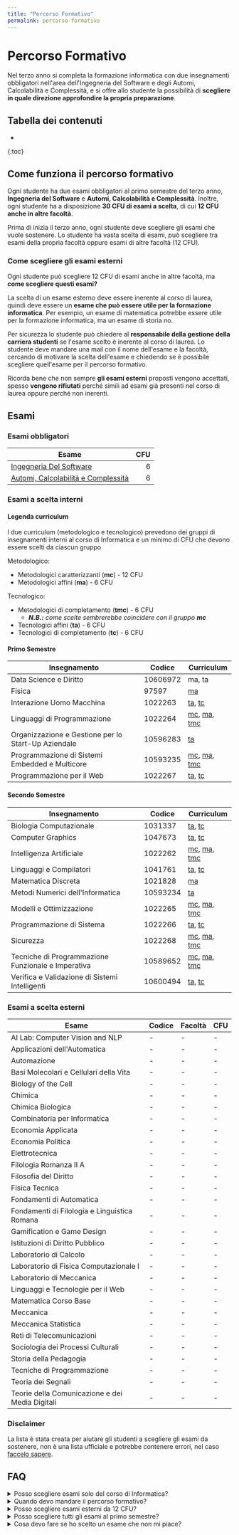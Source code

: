 ```yaml
---
title: "Percorso Formativo"
permalink: percorso-formativo
---
```


# Percorso Formativo

Nel terzo anno si completa la formazione informatica con due insegnamenti obbligatori nell'area dell'Ingegneria del Software e degli Automi, Calcolabilità e Complessità, e si offre allo studente la possibilità di **scegliere in quale direzione approfondire la propria preparazione**.

<!-- :triangular_flag_on_post: -->

## Tabella dei contenuti
* 
{:toc}


<!-- :interrobang: -->

## Come funziona il percorso formativo

Ogni studente ha due esami obbligatori al primo semestre del terzo anno, **Ingegneria del Software** e **Automi, Calcolabilità e Complessità**. Inoltre, ogni studente ha a disposizione **30 CFU di esami a scelta**, di cui **12 CFU anche in altre facoltà**.

Prima di inizia il terzo anno, ogni studente deve scegliere gli esami che vuole sostenere. Lo studente ha vasta scelta di esami, può scegliere tra esami della propria facoltà oppure esami di altre facoltà (12 CFU). 

### Come scegliere gli esami esterni

Ogni studente può scegliere 12 CFU di esami anche in altre facoltà, ma **come scegliere questi esami?**

La scelta di un esame esterno deve essere inerente al corso di laurea, quindi deve essere un **esame che può essere utile per la formazione informatica**. Per esempio, un esame di matematica potrebbe essere utile per la formazione informatica, ma un esame di storia no. 

Per sicurezza lo studente può chiedere al **responsabile della gestione della carriera studenti** se l'esame scelto è inerente al corso di laurea. Lo studente deve mandare una mail con il nome dell'esame e la facoltà, cercando di motivare la scelta dell'esame e chiedendo se è possibile scegliere quell'esame per il percorso formativo.

Ricorda bene che non sempre **gli esami esterni** proposti vengono accettati, spesso **vengono rifiutati** perché simili ad esami già presenti nel corso di laurea oppure perché non inerenti.

<!-- :books:  -->
## Esami

### Esami obbligatori

| Esame | CFU |
|-|-:|
| [Ingegneria Del Software](https://corsidilaurea.uniroma1.it/it/view-course-details/2023/29923/20190322090929/1c0d2a0e-d989-463c-a09a-00b823557edd/8e637351-4a3a-47a1-ab11-dfe4ad47e446/4f7bd2b2-2f8e-4c38-b15f-7f3c310550b6/6543ae72-79ee-4d09-be79-43786792f287?guid_cv=8e637351-4a3a-47a1-ab11-dfe4ad47e446&current_erogata=1c0d2a0e-d989-463c-a09a-00b823557edd) | 6 |
| [Automi, Calcolabilità e Complessità](https://corsidilaurea.uniroma1.it/it/view-course-details/2023/29923/20190322090929/1c0d2a0e-d989-463c-a09a-00b823557edd/8e637351-4a3a-47a1-ab11-dfe4ad47e446/4f7bd2b2-2f8e-4c38-b15f-7f3c310550b6/8bcc378c-9ff1-4263-87b7-04a394485a9f?guid_cv=8e637351-4a3a-47a1-ab11-dfe4ad47e446&current_erogata=1c0d2a0e-d989-463c-a09a-00b823557edd) | 6 |

### Esami a scelta interni

#### Legenda curriculum

I due curriculum (metodologico e tecnologico) prevedono dei gruppi di insegnamenti interni al corso di Informatica e un minimo di CFU che devono essere scelti da ciascun gruppo

Metodologico:
- Metodologici caratterizzanti (**mc**) - 12 CFU
- Metodologici affini (**ma**) - 6 CFU

Tecnologico:
- Metodologici di completamento (**tmc**) - 6 CFU
  - _**N.B.:** come scelte sembrerebbe coincidere con il gruppo **mc**_
- Tecnologici affini (**ta**) - 6 CFU
- Tecnologici di completamento (**tc**) - 6 CFU

#### Primo Semestre

| Insegnamento                                        | Codice   | Curriculum                                                                                                                                                                                                                                                                                                                                                                                                                                                                                                                                                                                                                                                                                                                                                                                                                                                                                                                                                                         |
|-----------------------------------------------------|----------|------------------------------------------------------------------------------------------------------------------------------------------------------------------------------------------------------------------------------------------------------------------------------------------------------------------------------------------------------------------------------------------------------------------------------------------------------------------------------------------------------------------------------------------------------------------------------------------------------------------------------------------------------------------------------------------------------------------------------------------------------------------------------------------------------------------------------------------------------------------------------------------------------------------------------------------------------------------------------------|
| Data Science e Diritto                              | 10606972 | ma, ta                                                                                                                                                                                                                                                                                                                                                                                                                                                                                                                                                                                                                                                                                                                                                                                                                                                                                                                                                                             |
| Fisica                                              | 97597    | [ma](https://corsidilaurea.uniroma1.it/it/view-course-details/2023/29923/20190322090929/1c0d2a0e-d989-463c-a09a-00b823557edd/f5e77c3f-84d5-4123-8b84-8a0a5c597463/15ecc655-f8c0-4c3f-afcf-da46946dcf5f/fed92e02-9df5-4277-a972-9a4b171e1c23?guid_cv=f5e77c3f-84d5-4123-8b84-8a0a5c597463&current_erogata=1c0d2a0e-d989-463c-a09a-00b823557edd)                                                                                                                                                                                                                                                                                                                                                                                                                                                                                                                                                                                                                                     |
| Interazione Uomo Macchina                           | 1022263  | [ta](https://corsidilaurea.uniroma1.it/it/view-course-details/2023/29923/20190322090929/1c0d2a0e-d989-463c-a09a-00b823557edd/8e637351-4a3a-47a1-ab11-dfe4ad47e446/4f7bd2b2-2f8e-4c38-b15f-7f3c310550b6/4ef2ae77-6850-46cb-b81c-bc33dc2b494e/e4dbc4e4-2b09-4472-ae13-676e859ecfed), [tc](https://corsidilaurea.uniroma1.it/it/view-course-details/2023/29923/20190322090929/1c0d2a0e-d989-463c-a09a-00b823557edd/8e637351-4a3a-47a1-ab11-dfe4ad47e446/4f7bd2b2-2f8e-4c38-b15f-7f3c310550b6/81efaa08-93b6-4bc3-863f-c7c639c140fe/ba4e6918-4ff1-4423-89a0-9646d1e855a6)                                                                                                                                                                                                                                                                                                                                                                                                               |
| Linguaggi di Programmazione                         | 1022264  | [mc](https://corsidilaurea.uniroma1.it/it/view-course-details/2023/29923/20190322090929/1c0d2a0e-d989-463c-a09a-00b823557edd/f5e77c3f-84d5-4123-8b84-8a0a5c597463/15ecc655-f8c0-4c3f-afcf-da46946dcf5f/bce20707-e43c-4002-96ce-9e73045a6f50?guid_cv=f5e77c3f-84d5-4123-8b84-8a0a5c597463&current_erogata=1c0d2a0e-d989-463c-a09a-00b823557edd), [ma](https://corsidilaurea.uniroma1.it/it/view-course-details/2023/29923/20190322090929/1c0d2a0e-d989-463c-a09a-00b823557edd/f5e77c3f-84d5-4123-8b84-8a0a5c597463/15ecc655-f8c0-4c3f-afcf-da46946dcf5f/65e47acb-ada6-457f-89df-09d8c756b388/f8cef9fd-6d98-4ada-b4bf-6b9b94ca6cc3), [tmc](https://corsidilaurea.uniroma1.it/it/view-course-details/2023/29923/20190322090929/1c0d2a0e-d989-463c-a09a-00b823557edd/8e637351-4a3a-47a1-ab11-dfe4ad47e446/4f7bd2b2-2f8e-4c38-b15f-7f3c310550b6/ad4822c0-283f-49b4-a672-2aacd86b6e83?guid_cv=8e637351-4a3a-47a1-ab11-dfe4ad47e446&current_erogata=1c0d2a0e-d989-463c-a09a-00b823557edd)                                                                                                                                                                                                                                                                                                                                         |
| Organizzazione e Gestione per lo Start-Up Aziendale | 10596283 | [ta](https://corsidilaurea.uniroma1.it/it/view-course-details/2023/29923/20190322090929/1c0d2a0e-d989-463c-a09a-00b823557edd/8e637351-4a3a-47a1-ab11-dfe4ad47e446/4f7bd2b2-2f8e-4c38-b15f-7f3c310550b6/66077d95-5a41-41bc-a545-5e8c68bea9d5?guid_cv=8e637351-4a3a-47a1-ab11-dfe4ad47e446&current_erogata=1c0d2a0e-d989-463c-a09a-00b823557edd)                                                                                                                                                                                                                                                                                                                                                                                                                                                                                                                                                                                                                                     |
| Programmazione di Sistemi Embedded e Multicore      | 10593235 | [mc](https://corsidilaurea.uniroma1.it/it/view-course-details/2023/29923/20190322090929/1c0d2a0e-d989-463c-a09a-00b823557edd/f5e77c3f-84d5-4123-8b84-8a0a5c597463/15ecc655-f8c0-4c3f-afcf-da46946dcf5f/202c266a-1960-4e69-b670-db8cddab8984?guid_cv=f5e77c3f-84d5-4123-8b84-8a0a5c597463&current_erogata=1c0d2a0e-d989-463c-a09a-00b823557edd), [ma](https://corsidilaurea.uniroma1.it/it/view-course-details/2023/29923/20190322090929/1c0d2a0e-d989-463c-a09a-00b823557edd/f5e77c3f-84d5-4123-8b84-8a0a5c597463/15ecc655-f8c0-4c3f-afcf-da46946dcf5f/359f0288-368b-440a-adbf-a308d381e762/f8cef9fd-6d98-4ada-b4bf-6b9b94ca6cc3), [tmc](https://corsidilaurea.uniroma1.it/it/view-course-details/2023/29923/20190322090929/1c0d2a0e-d989-463c-a09a-00b823557edd/8e637351-4a3a-47a1-ab11-dfe4ad47e446/4f7bd2b2-2f8e-4c38-b15f-7f3c310550b6/d84cdcf1-ad92-4d75-a5fc-8ef9041ea429?guid_cv=8e637351-4a3a-47a1-ab11-dfe4ad47e446&current_erogata=1c0d2a0e-d989-463c-a09a-00b823557edd) |
| Programmazione per il Web                           | 1022267  | [ta](https://corsidilaurea.uniroma1.it/it/view-course-details/2023/29923/20190322090929/1c0d2a0e-d989-463c-a09a-00b823557edd/8e637351-4a3a-47a1-ab11-dfe4ad47e446/4f7bd2b2-2f8e-4c38-b15f-7f3c310550b6/595f7b27-0326-431c-841b-da3b0b374432/e4dbc4e4-2b09-4472-ae13-676e859ecfed), [tc](https://corsidilaurea.uniroma1.it/it/view-course-details/2023/29923/20190322090929/1c0d2a0e-d989-463c-a09a-00b823557edd/8e637351-4a3a-47a1-ab11-dfe4ad47e446/4f7bd2b2-2f8e-4c38-b15f-7f3c310550b6/2acf2f46-1176-4c70-8837-ac0ffa27fd8d?guid_cv=8e637351-4a3a-47a1-ab11-dfe4ad47e446&current_erogata=1c0d2a0e-d989-463c-a09a-00b823557edd)                                                                                                                                                                                                                                                                                                                                                  |

#### Secondo Semestre

| Insegnamento                                       | Codice   | Curriculum                                                                                                                                                                                                                                                                                                                                                                                                                                                                                                                                                                                                                                                                                                                                                                                                                                                                                                                                                                         |
|----------------------------------------------------|----------|------------------------------------------------------------------------------------------------------------------------------------------------------------------------------------------------------------------------------------------------------------------------------------------------------------------------------------------------------------------------------------------------------------------------------------------------------------------------------------------------------------------------------------------------------------------------------------------------------------------------------------------------------------------------------------------------------------------------------------------------------------------------------------------------------------------------------------------------------------------------------------------------------------------------------------------------------------------------------------|
| Biologia Computazionale                            | 1031337  | [ta](https://corsidilaurea.uniroma1.it/it/view-course-details/2023/29923/20190322090929/1c0d2a0e-d989-463c-a09a-00b823557edd/8e637351-4a3a-47a1-ab11-dfe4ad47e446/4ec81886-0068-42fe-aede-0141fb81bb64/f8f1a527-018e-45e6-9036-46072a4fea8d/e4dbc4e4-2b09-4472-ae13-676e859ecfed), [tc](https://corsidilaurea.uniroma1.it/it/view-course-details/2023/29923/20190322090929/1c0d2a0e-d989-463c-a09a-00b823557edd/8e637351-4a3a-47a1-ab11-dfe4ad47e446/4ec81886-0068-42fe-aede-0141fb81bb64/12eec10d-678e-4f06-b075-fa15644a6e06?guid_cv=8e637351-4a3a-47a1-ab11-dfe4ad47e446&current_erogata=1c0d2a0e-d989-463c-a09a-00b823557edd)                                                                                                                                                                                                                                                                                                                                                  |
| Computer Graphics                                  | 1047673  | [ta](https://corsidilaurea.uniroma1.it/it/view-course-details/2023/29923/20190322090929/1c0d2a0e-d989-463c-a09a-00b823557edd/8e637351-4a3a-47a1-ab11-dfe4ad47e446/4ec81886-0068-42fe-aede-0141fb81bb64/6f4c0bb3-c6a2-4a4f-9e02-09c1d2e19b6c/e4dbc4e4-2b09-4472-ae13-676e859ecfed), [tc](https://corsidilaurea.uniroma1.it/it/view-course-details/2023/29923/20190322090929/1c0d2a0e-d989-463c-a09a-00b823557edd/8e637351-4a3a-47a1-ab11-dfe4ad47e446/4ec81886-0068-42fe-aede-0141fb81bb64/13b8d85d-9b62-4657-b338-abc63501d601?guid_cv=8e637351-4a3a-47a1-ab11-dfe4ad47e446&current_erogata=1c0d2a0e-d989-463c-a09a-00b823557edd)                                                                                                                                                                                                                                                                                                                                                  |
| Intelligenza Artificiale                           | 1022262  | [mc](https://corsidilaurea.uniroma1.it/it/view-course-details/2023/29923/20190322090929/1c0d2a0e-d989-463c-a09a-00b823557edd/f5e77c3f-84d5-4123-8b84-8a0a5c597463/19e02234-31a0-4a36-b7ca-d00a5f3278a9/928c18e5-7f86-4bed-9ab2-b3e4b775a1a1?guid_cv=f5e77c3f-84d5-4123-8b84-8a0a5c597463&current_erogata=1c0d2a0e-d989-463c-a09a-00b823557edd), [ma](https://corsidilaurea.uniroma1.it/it/view-course-details/2023/29923/20190322090929/1c0d2a0e-d989-463c-a09a-00b823557edd/f5e77c3f-84d5-4123-8b84-8a0a5c597463/19e02234-31a0-4a36-b7ca-d00a5f3278a9/a9543e16-a6cc-455e-a3c7-cb2135bf8d05/f8cef9fd-6d98-4ada-b4bf-6b9b94ca6cc3), [tmc](https://corsidilaurea.uniroma1.it/it/view-course-details/2023/29923/20190322090929/1c0d2a0e-d989-463c-a09a-00b823557edd/8e637351-4a3a-47a1-ab11-dfe4ad47e446/4ec81886-0068-42fe-aede-0141fb81bb64/c1dc92eb-a7c0-4ece-b911-10bcbe675284?guid_cv=8e637351-4a3a-47a1-ab11-dfe4ad47e446&current_erogata=1c0d2a0e-d989-463c-a09a-00b823557edd) |
| Linguaggi e Compilatori                            | 1041761  | [ta](https://corsidilaurea.uniroma1.it/it/view-course-details/2023/29923/20190322090929/1c0d2a0e-d989-463c-a09a-00b823557edd/8e637351-4a3a-47a1-ab11-dfe4ad47e446/4ec81886-0068-42fe-aede-0141fb81bb64/3b3f96d1-1768-4611-b483-65c3f675e80d/e4dbc4e4-2b09-4472-ae13-676e859ecfed), [tc](https://corsidilaurea.uniroma1.it/it/view-course-details/2023/29923/20190322090929/1c0d2a0e-d989-463c-a09a-00b823557edd/8e637351-4a3a-47a1-ab11-dfe4ad47e446/4ec81886-0068-42fe-aede-0141fb81bb64/f3218073-0b38-4b71-8dfd-12b00fb0cfbb?guid_cv=8e637351-4a3a-47a1-ab11-dfe4ad47e446&current_erogata=1c0d2a0e-d989-463c-a09a-00b823557edd)                                                                                                                                                                                                                                                                                                                                                  |
| Matematica Discreta                                | 1021828  | [ma](https://corsidilaurea.uniroma1.it/it/view-course-details/2023/29923/20190322090929/1c0d2a0e-d989-463c-a09a-00b823557edd/f5e77c3f-84d5-4123-8b84-8a0a5c597463/19e02234-31a0-4a36-b7ca-d00a5f3278a9/a863ee71-ed31-4197-84e8-3406a49964b7?guid_cv=f5e77c3f-84d5-4123-8b84-8a0a5c597463&current_erogata=1c0d2a0e-d989-463c-a09a-00b823557edd)                                                                                                                                                                                                                                                                                                                                                                                                                                                                                                                                                                                                                                     |
| Metodi Numerici dell'Informatica                   | 10593234 | [ta](https://corsidilaurea.uniroma1.it/it/view-course-details/2023/29923/20190322090929/1c0d2a0e-d989-463c-a09a-00b823557edd/8e637351-4a3a-47a1-ab11-dfe4ad47e446/4ec81886-0068-42fe-aede-0141fb81bb64/65d828d1-50dd-4ac3-b45f-1b078e21f389?guid_cv=8e637351-4a3a-47a1-ab11-dfe4ad47e446&current_erogata=1c0d2a0e-d989-463c-a09a-00b823557edd)                                                                                                                                                                                                                                                                                                                                                                                                                                                                                                                                                                                                                                     |
| Modelli e Ottimizzazione                           | 1022265  | [mc](https://corsidilaurea.uniroma1.it/it/view-course-details/2023/29923/20190322090929/1c0d2a0e-d989-463c-a09a-00b823557edd/f5e77c3f-84d5-4123-8b84-8a0a5c597463/19e02234-31a0-4a36-b7ca-d00a5f3278a9/bc90354a-737e-45c9-8228-74561cf056ed?guid_cv=f5e77c3f-84d5-4123-8b84-8a0a5c597463&current_erogata=1c0d2a0e-d989-463c-a09a-00b823557edd), [ma](https://corsidilaurea.uniroma1.it/it/view-course-details/2023/29923/20190322090929/1c0d2a0e-d989-463c-a09a-00b823557edd/f5e77c3f-84d5-4123-8b84-8a0a5c597463/19e02234-31a0-4a36-b7ca-d00a5f3278a9/e5503d11-9664-4ac9-aa86-24e8237faf53/f8cef9fd-6d98-4ada-b4bf-6b9b94ca6cc3), [tmc](https://corsidilaurea.uniroma1.it/it/view-course-details/2023/29923/20190322090929/1c0d2a0e-d989-463c-a09a-00b823557edd/8e637351-4a3a-47a1-ab11-dfe4ad47e446/4ec81886-0068-42fe-aede-0141fb81bb64/47af8b6b-1ba2-4108-80ad-301a1dae19c6?guid_cv=8e637351-4a3a-47a1-ab11-dfe4ad47e446&current_erogata=1c0d2a0e-d989-463c-a09a-00b823557edd) |
| Programmazione di Sistema                          | 1022266  | [ta](https://corsidilaurea.uniroma1.it/it/view-course-details/2023/29923/20190322090929/1c0d2a0e-d989-463c-a09a-00b823557edd/8e637351-4a3a-47a1-ab11-dfe4ad47e446/4ec81886-0068-42fe-aede-0141fb81bb64/b943173d-5dae-46cf-a641-9d35615e6cd6/e4dbc4e4-2b09-4472-ae13-676e859ecfed), [tc](https://corsidilaurea.uniroma1.it/it/view-course-details/2023/29923/20190322090929/1c0d2a0e-d989-463c-a09a-00b823557edd/8e637351-4a3a-47a1-ab11-dfe4ad47e446/4ec81886-0068-42fe-aede-0141fb81bb64/b871733a-0844-42b2-9ef1-d4cc5fe3a6dd?guid_cv=8e637351-4a3a-47a1-ab11-dfe4ad47e446&current_erogata=1c0d2a0e-d989-463c-a09a-00b823557edd)                                                                                                                                                                                                                                                                                                                                                  |
| Sicurezza                                          | 1022268  | [mc](https://corsidilaurea.uniroma1.it/it/view-course-details/2023/29923/20190322090929/1c0d2a0e-d989-463c-a09a-00b823557edd/f5e77c3f-84d5-4123-8b84-8a0a5c597463/19e02234-31a0-4a36-b7ca-d00a5f3278a9/73088754-2c80-4567-aa7b-d2679d4e7307?guid_cv=f5e77c3f-84d5-4123-8b84-8a0a5c597463&current_erogata=1c0d2a0e-d989-463c-a09a-00b823557edd), [ma](https://corsidilaurea.uniroma1.it/it/view-course-details/2023/29923/20190322090929/1c0d2a0e-d989-463c-a09a-00b823557edd/f5e77c3f-84d5-4123-8b84-8a0a5c597463/19e02234-31a0-4a36-b7ca-d00a5f3278a9/0e162d40-31e3-40d5-a7da-2a8453f50ed2/f8cef9fd-6d98-4ada-b4bf-6b9b94ca6cc3), [tmc](https://corsidilaurea.uniroma1.it/it/view-course-details/2023/29923/20190322090929/1c0d2a0e-d989-463c-a09a-00b823557edd/8e637351-4a3a-47a1-ab11-dfe4ad47e446/4ec81886-0068-42fe-aede-0141fb81bb64/b1c96578-9a45-477a-ba40-726f05ee27c7?guid_cv=8e637351-4a3a-47a1-ab11-dfe4ad47e446&current_erogata=1c0d2a0e-d989-463c-a09a-00b823557edd) |
| Tecniche di Programmazione Funzionale e Imperativa | 10589652 | [mc](https://corsidilaurea.uniroma1.it/it/view-course-details/2023/29923/20190322090929/1c0d2a0e-d989-463c-a09a-00b823557edd/f5e77c3f-84d5-4123-8b84-8a0a5c597463/19e02234-31a0-4a36-b7ca-d00a5f3278a9/1bed3b37-4aba-42f5-912a-5c5847269bb7?guid_cv=f5e77c3f-84d5-4123-8b84-8a0a5c597463&current_erogata=1c0d2a0e-d989-463c-a09a-00b823557edd), [ma](https://corsidilaurea.uniroma1.it/it/view-course-details/2023/29923/20190322090929/1c0d2a0e-d989-463c-a09a-00b823557edd/f5e77c3f-84d5-4123-8b84-8a0a5c597463/19e02234-31a0-4a36-b7ca-d00a5f3278a9/ce63b5d1-6671-47b1-83b2-93e93c979142/f8cef9fd-6d98-4ada-b4bf-6b9b94ca6cc3), [tmc](https://corsidilaurea.uniroma1.it/it/view-course-details/2023/29923/20190322090929/1c0d2a0e-d989-463c-a09a-00b823557edd/8e637351-4a3a-47a1-ab11-dfe4ad47e446/4ec81886-0068-42fe-aede-0141fb81bb64/3210f957-90e0-4b8d-bfec-1d5fd8b867c5?guid_cv=8e637351-4a3a-47a1-ab11-dfe4ad47e446&current_erogata=1c0d2a0e-d989-463c-a09a-00b823557edd) |
| Verifica e Validazione di Sistemi Intelligenti     | 10600494 | [ta](https://corsidilaurea.uniroma1.it/it/view-course-details/2023/29923/20190322090929/1c0d2a0e-d989-463c-a09a-00b823557edd/8e637351-4a3a-47a1-ab11-dfe4ad47e446/4ec81886-0068-42fe-aede-0141fb81bb64/0842a63f-a193-4186-9e4a-d5dba483752f/e4dbc4e4-2b09-4472-ae13-676e859ecfed), [tc](https://corsidilaurea.uniroma1.it/it/view-course-details/2023/29923/20190322090929/1c0d2a0e-d989-463c-a09a-00b823557edd/8e637351-4a3a-47a1-ab11-dfe4ad47e446/4ec81886-0068-42fe-aede-0141fb81bb64/c8905320-4c31-40bd-b20b-28e20d3b8b78?guid_cv=8e637351-4a3a-47a1-ab11-dfe4ad47e446&current_erogata=1c0d2a0e-d989-463c-a09a-00b823557edd)                                                                                                                                                                                                                                                                                                                                                  |

### Esami a scelta esterni

| Esame                                           | Codice | Facoltà       | CFU    |
|-------------------------------------------------|--------|---------------|--------|
| AI Lab: Computer Vision and NLP                 | -      | -             | -      |
| Applicazioni dell'Automatica                    | -      | -             | -      |
| Automazione                                     | -      | -             | -      |
| Basi Molecolari e Cellulari della Vita          | -      | -             | -      |
| Biology of the Cell                             | -      | -             | -      |
| Chimica                                         | -      | -             | -      |
| Chimica Biologica                               | -      | -             | -      |
| Combinatoria per Informatica                    | -      | -             | -      |
| Economia Applicata                              | -      | -             | -      |
| Economia Politica                               | -      | -             | -      |
| Elettrotecnica                                  | -      | -             | -      |
| Filologia Romanza II A                          | -      | -             | -      |
| Filosofia del Diritto                           | -      | -             | -      |
| Fisica Tecnica                                  | -      | -             | -      |
| Fondamenti di Automatica                        | -      | -             | -      |
| Fondamenti di Filologia e Linguistica Romana    | -      | -             | -      |
| Gamification e Game Design                      | -      | -             | -      |
| Istituzioni di Diritto Pubblico                 | -      | -             | -      |
| Laboratorio di Calcolo                          | -      | -             | -      |
| Laboratorio di Fisica Computazionale I          | -      | -             | -      |
| Laboratorio di Meccanica                        | -      | -             | -      |
| Linguaggi e Tecnologie per il Web               | -      | -             | -      |
| Matematica Corso Base                           | -      | -             | -      |
| Meccanica                                       | -      | -             | -      |
| Meccanica Statistica                            | -      | -             | -      |
| Reti di Telecomunicazioni                       | -      | -             | -      |
| Sociologia dei Processi Culturali               | -      | -             | -      |
| Storia della Pedagogia                          | -      | -             | -      |
| Tecniche di Programmazione                      | -      | -             | -      |
| Teoria dei Segnali                              | -      | -             | -      |
| Teorie della Comunicazione e dei Media Digitali | -      | -             | -      |

<!-- :pushpin: -->
### Disclaimer

La lista è stata creata per aiutare gli studenti a scegliere gli esami da sostenere, non è una lista ufficiale e potrebbe contenere errori, nel caso [faccelo sapere](./contribuire#proposte--bug).

<!-- ### Come contribuire -->
<!-- Scopri [come contribuire](https://sapienzastudents.net/informatica/contribuire) alla forma e al contenuto di questa o altre pagine del sito! -->

## FAQ 

<details>
    <summary>Posso scegliere esami solo del corso di Informatica?</summary>
    <b>Certo</b>, puoi scegliere esami solo del corso di Informatica. Lo studente ha la possibilità di scegliere 12 CFU di esami anche in altre facoltà, ciò non significa che è obbligatorio scegliere esami di altre facoltà.
</details>

<details>
    <summary>Quando devo mandare il percorso formativo?</summary>
    Il percorso formativo può essere mandato ufficialmente da inizio <b>dicembre</b> <i>(la data può variare ogni anno)</i>, ma ogni studente prima di iniziare il terzo anno deve avere già un'idea di quali esami vuole sostenere.
</details>

<details>
    <summary>Posso scegliere esami esterni da 12 CFU?</summary>
    <b>Certo</b>, si possono scegliere ad esempio 2 esami da 6 CFU oppure 1 esame da 12 CFU. Ci sta anche la possibilità di scegliere 1 esame da 9 CFU e 1 esame da 3 CFU. Se hai qualche dubbio <b>chiedi al responsabile del percorso formativo</b>, onde evitare problemi.
</details>

<details>
    <summary>Posso scegliere tutti gli esami al primo semestre?</summary>
    <b>Certo</b>, ovviamente se hai scelto due esami che si sovrappongono il problema è tuo per quanto riguarda le lezioni, ma non ci sono problemi per quanto riguarda gli esami. La scelta degli esami è libera, puoi scegliere tutti gli esami al primo semestre oppure tutti gli esami al secondo semestre. 
</details>

<details>
<summary>Cosa devo fare se ho scelto un esame che non mi piace?</summary>
Se <b>non hai ancora mandato il percorso formativo puoi cambiare gli esami</b>, altrimenti devi <b>aspettare settembre</b> per cambiare gli esami. In alcuni casi puoi cambiare gli esami anche prima di settembre, ma devi chiedere al responsabile del percorso formativo.
</details>

<!-- - Posso scegliere solo esami del corso di Informatica ? -->
<!--     <details> -->
<!--     <summary>Risposta</summary> -->
<!--     Certo, puoi scegliere solo esami del corso di Informatica. Lo studente ha la possibilità di scegliere 12 CFU di esami anche in altre facoltà, ciò non significa che è obbligatorio scegliere esami di altre facoltà. -->
<!--     </details> -->
<!-- <details>

<summary>DOMANDA</summary>
RISPOSTA
</details> -->
